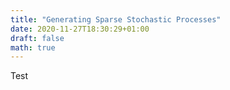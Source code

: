 ```yaml
---
title: "Generating Sparse Stochastic Processes"
date: 2020-11-27T18:30:29+01:00
draft: false 
math: true
---
```


Test